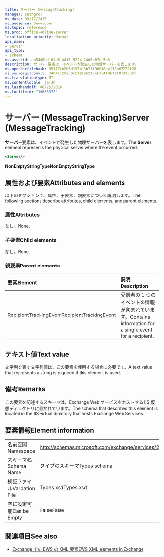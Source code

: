 ```yaml
---
title: サーバー (MessageTracking)
manager: sethgros
ms.date: 09/17/2015
ms.audience: Developer
ms.topic: reference
ms.prod: office-online-server
localization_priority: Normal
api_name:
- Server
api_type:
- schema
ms.assetid: eb5408bd-6fa5-4415-9224-24d5e07ec5b3
description: サーバー要素は、イベントが発生した物理サーバーを表します。
ms.openlocfilehash: 95117eb2b5d195bc8b7ff90098e4138b67722f28
ms.sourcegitcommit: 34041125dc8c5f993b21cebfc4f8b72f0fd2cb6f
ms.translationtype: MT
ms.contentlocale: ja-JP
ms.lasthandoff: 06/25/2018
ms.locfileid: "19833372"
---
```

# <a name="server-messagetracking"></a><span data-ttu-id="9cbeb-103">サーバー (MessageTracking)</span><span class="sxs-lookup"><span data-stu-id="9cbeb-103">Server (MessageTracking)</span></span>

<span data-ttu-id="9cbeb-104">**サーバー**要素は、イベントが発生した物理サーバーを表します。</span><span class="sxs-lookup"><span data-stu-id="9cbeb-104">The **Server** element represents the physical server where the event occurred.</span></span> 
  
```XML
<Server/>
```

 <span data-ttu-id="9cbeb-105">**NonEmptyStringType**</span><span class="sxs-lookup"><span data-stu-id="9cbeb-105">**NonEmptyStringType**</span></span>
## <a name="attributes-and-elements"></a><span data-ttu-id="9cbeb-106">属性および要素</span><span class="sxs-lookup"><span data-stu-id="9cbeb-106">Attributes and elements</span></span>

<span data-ttu-id="9cbeb-107">以下のセクションで、属性、子要素、親要素について説明します。</span><span class="sxs-lookup"><span data-stu-id="9cbeb-107">The following sections describe attributes, child elements, and parent elements.</span></span>
  
### <a name="attributes"></a><span data-ttu-id="9cbeb-108">属性</span><span class="sxs-lookup"><span data-stu-id="9cbeb-108">Attributes</span></span>

<span data-ttu-id="9cbeb-109">なし。</span><span class="sxs-lookup"><span data-stu-id="9cbeb-109">None.</span></span>
  
### <a name="child-elements"></a><span data-ttu-id="9cbeb-110">子要素</span><span class="sxs-lookup"><span data-stu-id="9cbeb-110">Child elements</span></span>

<span data-ttu-id="9cbeb-111">なし。</span><span class="sxs-lookup"><span data-stu-id="9cbeb-111">None.</span></span>
  
### <a name="parent-elements"></a><span data-ttu-id="9cbeb-112">親要素</span><span class="sxs-lookup"><span data-stu-id="9cbeb-112">Parent elements</span></span>

|<span data-ttu-id="9cbeb-113">**要素**</span><span class="sxs-lookup"><span data-stu-id="9cbeb-113">**Element**</span></span>|<span data-ttu-id="9cbeb-114">**説明**</span><span class="sxs-lookup"><span data-stu-id="9cbeb-114">**Description**</span></span>|
|:-----|:-----|
|[<span data-ttu-id="9cbeb-115">RecipientTrackingEvent</span><span class="sxs-lookup"><span data-stu-id="9cbeb-115">RecipientTrackingEvent</span></span>](recipienttrackingevent.md) <br/> |<span data-ttu-id="9cbeb-116">受信者の 1 つのイベントの情報が含まれています。</span><span class="sxs-lookup"><span data-stu-id="9cbeb-116">Contains information for a single event for a recipient.</span></span>  <br/> |
   
## <a name="text-value"></a><span data-ttu-id="9cbeb-117">テキスト値</span><span class="sxs-lookup"><span data-stu-id="9cbeb-117">Text value</span></span>

<span data-ttu-id="9cbeb-118">文字列を表す文字列値は、この要素を使用する場合に必要です。</span><span class="sxs-lookup"><span data-stu-id="9cbeb-118">A text value that represents a string is required if this element is used.</span></span>
  
## <a name="remarks"></a><span data-ttu-id="9cbeb-119">備考</span><span class="sxs-lookup"><span data-stu-id="9cbeb-119">Remarks</span></span>

<span data-ttu-id="9cbeb-120">この要素を記述するスキーマは、Exchange Web サービスをホストする IIS 仮想ディレクトリに置かれています。</span><span class="sxs-lookup"><span data-stu-id="9cbeb-120">The schema that describes this element is located in the IIS virtual directory that hosts Exchange Web Services.</span></span>
  
## <a name="element-information"></a><span data-ttu-id="9cbeb-121">要素情報</span><span class="sxs-lookup"><span data-stu-id="9cbeb-121">Element information</span></span>

|||
|:-----|:-----|
|<span data-ttu-id="9cbeb-122">名前空間</span><span class="sxs-lookup"><span data-stu-id="9cbeb-122">Namespace</span></span>  <br/> |http://schemas.microsoft.com/exchange/services/2006/types  <br/> |
|<span data-ttu-id="9cbeb-123">スキーマ名</span><span class="sxs-lookup"><span data-stu-id="9cbeb-123">Schema Name</span></span>  <br/> |<span data-ttu-id="9cbeb-124">タイプのスキーマ</span><span class="sxs-lookup"><span data-stu-id="9cbeb-124">Types schema</span></span>  <br/> |
|<span data-ttu-id="9cbeb-125">検証ファイル</span><span class="sxs-lookup"><span data-stu-id="9cbeb-125">Validation File</span></span>  <br/> |<span data-ttu-id="9cbeb-126">Types.xsd</span><span class="sxs-lookup"><span data-stu-id="9cbeb-126">Types.xsd</span></span>  <br/> |
|<span data-ttu-id="9cbeb-127">空に設定可能</span><span class="sxs-lookup"><span data-stu-id="9cbeb-127">Can be Empty</span></span>  <br/> |<span data-ttu-id="9cbeb-128">False</span><span class="sxs-lookup"><span data-stu-id="9cbeb-128">False</span></span>  <br/> |
   
## <a name="see-also"></a><span data-ttu-id="9cbeb-129">関連項目</span><span class="sxs-lookup"><span data-stu-id="9cbeb-129">See also</span></span>



- [<span data-ttu-id="9cbeb-130">Exchange での EWS の XML 要素</span><span class="sxs-lookup"><span data-stu-id="9cbeb-130">EWS XML elements in Exchange</span></span>](ews-xml-elements-in-exchange.md)

